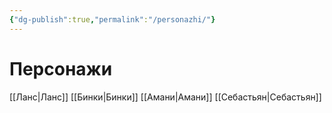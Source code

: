 ```yaml
---
{"dg-publish":true,"permalink":"/personazhi/"}
---
```


# Персонажи
[[Ланс\|Ланс]]
[[Бинки\|Бинки]]
[[Амани\|Амани]]
[[Себастьян\|Себастьян]]